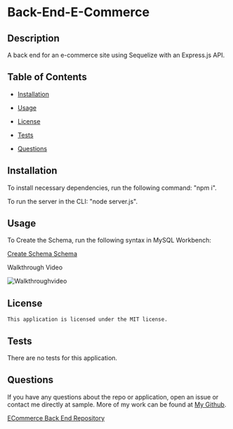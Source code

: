 # Back-End-E-Commerce

## Description
A back end for an e-commerce site using Sequelize with an Express.js API.

  ## Table of Contents
  
  * [Installation](#installation)
  
  * [Usage](#usage)
  
  * [License](#license)

  * [Tests](#tests)
  
  * [Questions](#questions)
  
  ## Installation
  
  To install necessary dependencies, run the following command: "npm i".

  To run the server in the CLI: "node server.js".
  
  
  ## Usage

To Create the Schema, run the following syntax in MySQL Workbench:

  [Create Schema Schema](img/CreateSchemaECommerce.PNG)
  
Walkthrough Video

  ![Walkthroughvideo](img/TrackerWalkthrough.gif)

  
  ## License
    
    This application is licensed under the MIT license.
    

  ## Tests
  
  There are no tests for this application.
  
      
  ## Questions  

  If you have any questions about the repo or application, open an issue or contact me directly at sample. More of my work can be found at [My Github](https://github.com/brob92993).

  [ECommerce Back End Repository](https://github.com/brob92993/Back-End-E-Commerce.git)